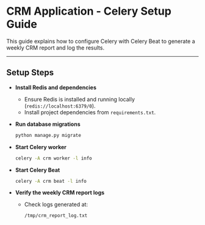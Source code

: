 # CRM Application - Celery Setup Guide

This guide explains how to configure Celery with Celery Beat to generate a weekly CRM report and log the results.

---

## Setup Steps

- **Install Redis and dependencies**
   - Ensure Redis is installed and running locally (`redis://localhost:6379/0`).
   - Install project dependencies from `requirements.txt`.

- **Run database migrations**
   ```bash
   python manage.py migrate
   ```

- **Start Celery worker**
    ```bash
    celery -A crm worker -l info
    ```

- **Start Celery Beat**
    ```bash
    celery -A crm beat -l info
    ```

- **Verify the weekly CRM report logs**
    - Check logs generated at:
        ```baash
        /tmp/crm_report_log.txt
        ```